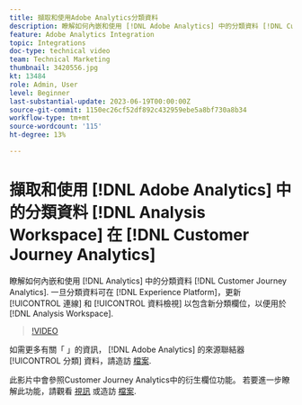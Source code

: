 ```yaml
---
title: 擷取和使用Adobe Analytics分類資料
description: 瞭解如何內嵌和使用 [!DNL Adobe Analytics] 中的分類資料 [!DNL Customer Journey Analytics].
feature: Adobe Analytics Integration
topic: Integrations
doc-type: technical video
team: Technical Marketing
thumbnail: 3420556.jpg
kt: 13484
role: Admin, User
level: Beginner
last-substantial-update: 2023-06-19T00:00:00Z
source-git-commit: 1150ec26cf52df892c432959ebe5a8bf730a8b34
workflow-type: tm+mt
source-wordcount: '115'
ht-degree: 13%

---
```


# 擷取和使用 [!DNL Adobe Analytics] 中的分類資料 [!DNL Analysis Workspace] 在 [!DNL Customer Journey Analytics]

瞭解如何內嵌和使用 [!DNL Analytics] 中的分類資料 [!DNL Customer Journey Analytics]. 一旦分類資料可在 [!DNL Experience Platform]，更新 [!UICONTROL 連線] 和 [!UICONTROL 資料檢視] 以包含新分類欄位，以便用於 [!DNL Analysis Workspace]. 

>[!VIDEO](https://video.tv.adobe.com/v/3420556/?quality=12&learn=on)

如需更多有關「 」的資訊， [!DNL Adobe Analytics] 的來源聯結器 [!UICONTROL 分類] 資料，請造訪 [檔案](https://experienceleague.adobe.com/docs/experience-platform/sources/ui-tutorials/create/adobe-applications/classifications.html).

此影片中會參照Customer Journey Analytics中的衍生欄位功能。 若要進一步瞭解此功能，請觀看 [視訊](https://experienceleague.adobe.com/docs/customer-journey-analytics-learn/tutorials/data-views/derived-fields-in-cja.html) 或造訪 [檔案](https://experienceleague.adobe.com/docs/analytics-platform/using/cja-dataviews/derived-fields.html).
